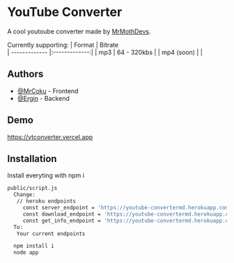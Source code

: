 
# YouTube Converter

A cool youtoube converter made by [MrMothDevs](https://github.com/MrMothDevs).

Currently supporting:
| Format        | Bitrate           
| ------------- |:-------------:| 
|   mp3         | 64 - 320kbs   | 
|   mp4 (soon)  |               | 





## Authors

- [@MrCoku](https://www.github.com/MrCoku) - Frontend
- [@Ergin](https://www.github.com/remixor) - Backend


## Demo

https://ytconverter.vercel.app


## Installation

Install everyting with npm i 
 ```bash
 public/script.js
   Change: 
    // heroku endpoints
      const server_endpoint = 'https://youtube-convertermd.herokuapp.com/'
      const download_endpoint = 'https://youtube-convertermd.herokuapp.com/download/'
      const get_info_endpoint = 'https://youtube-convertermd.herokuapp.com/getInfo/'
   To:
    Your current endpoints   
 ```
```bash
  npm install i
  node app
```
    



